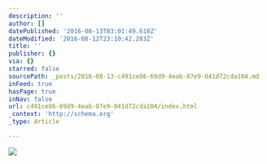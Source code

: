```yaml
---
description: ''
author: []
datePublished: '2016-08-13T03:01:49.610Z'
dateModified: '2016-08-12T23:10:42.283Z'
title: ''
publisher: {}
via: {}
starred: false
sourcePath: _posts/2016-08-13-c491ce86-69d9-4eab-87e9-041d72cda104.md
inFeed: true
hasPage: true
inNav: false
url: c491ce86-69d9-4eab-87e9-041d72cda104/index.html
_context: 'http://schema.org'
_type: Article

---
```

![](https://the-grid-user-content.s3-us-west-2.amazonaws.com/325db0cd-4bbc-45b6-b8b5-61a667d12dd8.jpg)